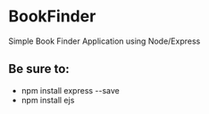 # BookFinder
Simple Book Finder Application using Node/Express

## Be sure to:
- npm install express --save
- npm install ejs
